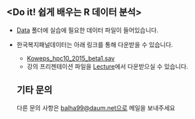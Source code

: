 <Do it! 쉽게 배우는 R 데이터 분석>
---
- [Data](https://github.com/krparkTourism/Doit_R/tree/master/Data) 폴더에 실습에 필요한 데이터 파일이 들어있습니다.

- 한국복지패널데이터는 아래 링크를 통해 다운받을 수 있습니다.
  + [Koweps_hpc10_2015_beta1.sav](http://bit.ly/Koweps_hpc10_2015_v2)
  
  - 강의 프리젠테이션 파일을 [Lecture](https://github.com/krparkTourism/Doit_R/tree/master/Lecture)에서 다운받으실 수 있습니다.
  
  ## 기타 문의
  
  다른 문의 사항은 balha99@daum.net으로 메일을 보내주세요
